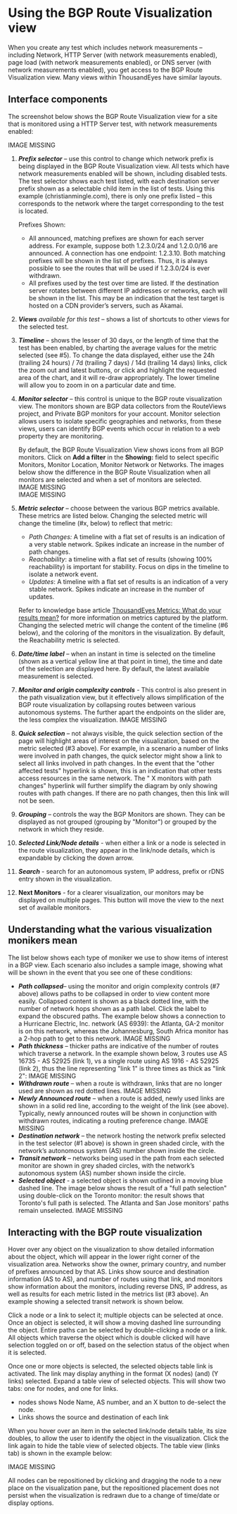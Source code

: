 # Using the BGP Route Visualization view

When you create any test which includes network measurements – including Network, HTTP Server \(with network measurements enabled\), page load \(with network measurements enabled\), or DNS server \(with network measurements enabled\), you get access to the BGP Route Visualization view.  Many views within ThousandEyes have similar layouts.

## Interface components

The screenshot below shows the BGP Route Visualization view for a site that is monitored using a HTTP Server test, with network measurements enabled:

IMAGE MISSING

1. _**Prefix selector**_ – use this control to change which network prefix is being displayed in the BGP Route Visualization view.  All tests which have network measurements enabled will be shown, including disabled tests.  The test selector shows each test listed, with each destination server prefix shown as a selectable child item in the list of tests.  Using this example \(christianmingle.com\), there is only one prefix listed – this corresponds to the network where the target corresponding to the test is located.

    Prefixes Shown:

   * All announced, matching prefixes are shown for each server address. For example, suppose both 1.2.3.0/24 and 1.2.0.0/16 are announced. A connection has one endpoint: 1.2.3.10. Both matching prefixes will be shown in the list of prefixes. Thus, it is always possible to see the routes that will be used if 1.2.3.0/24 is ever withdrawn.
   * All prefixes used by the test over time are listed.  If the destination server rotates between different IP addresses or networks, each will be shown in the list.  This may be an indication that the test target is hosted on a CDN provider’s servers, such as Akamai. 

2. _**Views** available for this test –_ shows a list of shortcuts to other views for the selected test.
3. _**Timeline**_ – shows the lesser of 30 days, or the length of time that the test has been enabled, by charting the average values for the metric selected \(see \#5\).  To change the data displayed, either use the 24h \(trailing 24 hours\) / 7d \(trailing 7 days\) / 14d \(trailing 14 days\) links, click the zoom out and latest buttons, or click and highlight the requested area of the chart, and it will re-draw appropriately.  The lower timeline will allow you to zoom in on a particular date and time.
4. _**Monitor selector**_ – this control is unique to the BGP route visualization view. The monitors shown are BGP data collectors from the RouteViews project, and Private BGP monitors for your account.  Monitor selection allows users to isolate specific geographies and networks, from these views, users can identify BGP events which occur in relation to a web property they are monitoring. 

    By default, the BGP Route Visualization View shows icons from all BGP monitors. Click on **Add a filter** in the **Showing:** field to select specific Monitors, Monitor Location, Monitor Network or Networks. The images below show the difference in the BGP Route Visualization when all monitors are selected and when a set of monitors are selected.  
   IMAGE MISSING  
   IMAGE MISSING

5. _**Metric selector**_ – choose between the various BGP metrics available.  These metrics are listed below.  Changing the selected metric will change the timeline \(\#x, below\) to reflect that metric:

   * _Path Changes:_ A timeline with a flat set of results is an indication of a very stable network.  Spikes indicate an increase in the number of path changes.
   * _Reachability_: a timeline with a flat set of results \(showing 100% reachability\) is important for stability.  Focus on dips in the timeline to isolate a network event.
   * _Updates_: A timeline with a flat set of results is an indication of a very stable network.  Spikes indicate an increase in the number of updates.

    Refer to knowledge base article [ThousandEyes Metrics: What do your results mean?](https://success.thousandeyes.com/PublicArticlePage?articleIdParam=kA0E0000000CmmzKAC_ThousandEyes-Metrics-What-do-your-results-mean) for more information on metrics captured by the platform.   
    Changing the selected metric will change the content of the timeline \(\#6 below\), and the coloring of the monitors in the visualization.  By default, the Reachability metric is selected.

6. _**Date/time label**_ – when an instant in time is selected on the timeline \(shown as a vertical yellow line at that point in time\), the time and date of the selection are displayed here.  By default, the latest available measurement is selected.
7. _**Monitor and origin complexity controls** -_ This control is also present in the path visualization view, but it effectively allows simplification of the BGP route visualization by collapsing routes between various autonomous systems.  The further apart the endpoints on the slider are, the less complex the visualization.   IMAGE MISSING
8. _**Quick selection**_ – not always visible, the quick selection section of the page will highlight areas of interest on the visualization, based on the metric selected \(\#3 above\).  For example, in a scenario a number of links were involved in path changes, the quick selector might show a link to select all links involved in path changes.  In the event that the "other affected tests" hyperlink is shown, this is an indication that other tests access resources in the same network. The " X monitors with path changes" hyperlink will further simplify the diagram by only showing routes with path changes.  If there are no path changes, then this link will not be seen.
9. _**Grouping**_ – controls the way the BGP Monitors are shown. They can be displayed as not grouped \(grouping by "Monitor"\) or grouped by the network in which they reside.
10. _**Selected Link/Node details** -_ when either a link or a node is selected in the route visualization, they appear in the link/node details, which is expandable by clicking the down arrow.  
11. _**Search**_ - search for an autonomous system, IP address, prefix or rDNS entry shown in the visualization.
12. **Next Monitors** - for a clearer visualization, our monitors may be displayed on multiple pages. This button will move the view to the next set of available monitors.

## Understanding what the various visualization monikers mean

The list below shows each type of moniker we use to show items of interest in a BGP view.  Each scenario also includes a sample image, showing what will be shown in the event that you see one of these conditions:

* _**Path collapsed**_– using the monitor and origin complexity controls \(\#7 above\) allows paths to be collapsed in order to view content more easily.  Collapsed content is shown as a black dotted line, with the number of network hops shown as a path label.  Click the label to expand the obscured paths.  The example below shows a connection to a Hurricane Electric, Inc. network \(AS 6939\): the Atlanta, GA-2 monitor is on this network, whereas the Johannesburg, South Africa monitor has a 2-hop path to get to this network. IMAGE MISSING 
* _**Path thickness**_ – thicker paths are indicative of the number of routes which traverse a network.  In the example shown below, 3 routes use AS 16735 - AS 52925 \(link 1\), vs a single route using AS 1916 - AS 52925 \(link 2\), thus the line representing "link 1" is three times as thick as "link 2": IMAGE MISSING
* _**Withdrawn route**_ – when a route is withdrawn, links that are no longer used are shown as red dotted lines.  IMAGE MISSING
* _**Newly Announced route**_ – when a route is added, newly used links are shown in a solid red line, according to the weight of the link \(see above\).  Typically, newly announced routes will be shown in conjunction with withdrawn routes, indicating a routing preference change. IMAGE MISSING
* _**Destination network**_ – the network hosting the network prefix selected in the test selector \(\#1 above\) is shown in green shaded circle, with the network’s autonomous system \(AS\) number shown inside the circle.
* _**Transit network**_ – networks being used in the path from each selected monitor are shown in grey shaded circles, with the network’s autonomous system \(AS\) number shown inside the circle. 
* _**Selected object**_ - a selected object is shown outlined in a moving blue dashed line.  The image below shows the result of a "full path selection" using double-click on the Toronto monitor: the result shows that Toronto's full path is selected. The Atlanta and San Jose monitors' paths remain unselected. IMAGE MISSING

## Interacting with the BGP route visualization

Hover over any object on the visualization to show detailed information about the object, which will appear in the lower right corner of the visualization area.  Networks show the owner, primary country, and number of prefixes announced by that AS.  Links show source and destination information \(AS to AS\), and number of routes using that link, and monitors show information about the monitors, including reverse DNS, IP address, as well as results for each metric listed in the metrics list \(\#3 above\).  An example showing a selected transit network is shown below.

Click a node or a link to select it; multiple objects can be selected at once.  Once an object is selected, it will show a moving dashed line surrounding the object.  Entire paths can be selected by double-clicking a node or a link.  All objects which traverse the object which is double clicked will have selection toggled on or off, based on the selection status of the object when it is selected.  

Once one or more objects is selected, the selected objects table link is activated. The link may display anything in the format \(X nodes\) \(and\) \(Y links\) selected.  Expand a table view of selected objects.  This will show two tabs: one for nodes, and one for links.

* nodes shows Node Name, AS number, and an X button to de-select the node.
* Links shows the source and destination of each link

When you hover over an item in the selected link/node details table, its size doubles, to allow the user to identify the object in the visualization.  Click the link again to hide the table view of selected objects.  The table view \(links tab\) is shown in the example below:

IMAGE MISSING

All nodes can be repositioned by clicking and dragging the node to a new place on the visualization pane, but the repositioned placement does not persist when the visualization is redrawn due to a change of time/date or display options.

